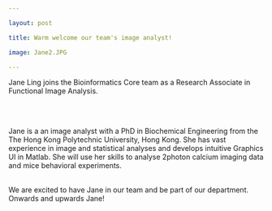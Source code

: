 ```yaml
---

layout: post

title: Warm welcome our team's image analyst! 

image: Jane2.JPG

---
```


Jane Ling joins the Bioinformatics Core team as a Research Associate in Functional Image Analysis.

<br><br>

Jane is a an image analyst with a PhD in Biochemical Engineering from the The Hong Kong Polytechnic University, Hong Kong. 
She has vast experience in image and statistical analyses and develops intuitive Graphics UI in Matlab. 
She will use her skills to analyse 2photon calcium imaging data and mice behavioral experiments. 
<br><br>

We are excited to have Jane in our team and be part of our department. Onwards and upwards Jane! 
